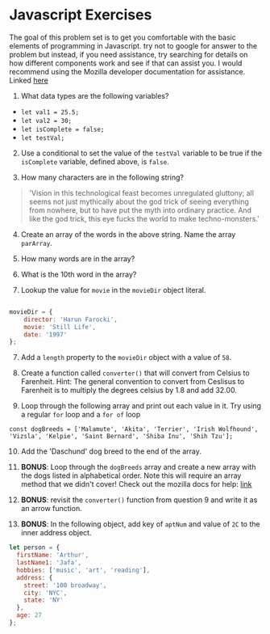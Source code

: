# Javascript Exercises

 The goal of this problem set is to get you comfortable with the basic elements of programming in Javascript. try not to google for answer to the problem but instead, if you need assistance, try searching for details on how different components work and see if that can assist you. I would recommend using the Mozilla developer documentation for assistance. Linked [here](https://developer.mozilla.org/en-US/docs/Web/JavaScript)



1. What data types are the following variables?

- `let val1 = 25.5;`
- `let val2 = 30;`
- `let isComplete = false;`
- `let testVal;`

2. Use a conditional to set the value of the `testVal` variable to be true if the `isComplete` variable, defined above, is `false`.

3. How many characters are in the following string?
> 'Vision in this technological feast becomes unregulated gluttony; all seems not just mythically about the god trick of seeing everything from nowhere, but to have put the myth into ordinary practice. And like the god trick, this eye fucks the world to make techno-monsters.'

4. Create an array of the words in the above string. Name the array `parArray`. 

4. How many words are in the array?

5. What is the 10th word in the array?

6. Lookup the value for `movie` in the `movieDir` object literal.

```js

movieDir = {
    director: 'Harun Farocki',
    movie: 'Still Life',
    date: '1997'
};
```

7. Add a `length` property to the `movieDir` object with a value of `58`.


8. Create a function called `converter()` that will convert from Celsius to Farenheit. 
    Hint: The general convention to  convert from Ceslisus to Farenheit is to multiply the degrees celsius by 1.8 and add 32.00.

9. Loop through the following array and print out each value in it. Try using a regular `for` loop and a `for of` loop

`const dogBreeds = ['Malamute', 'Akita', 'Terrier', 'Irish Wolfhound', 'Vizsla', 'Kelpie', 'Saint Bernard', 'Shiba Inu', 'Shih Tzu'];`

10. Add the 'Daschund' dog breed to the end of the array.

11. __BONUS__: Loop through the `dogBreeds` array and create a new array with the dogs listed in alphabetical order. Note this will require an array method that we didn't cover! Check out the mozilla docs for help: [link](https://developer.mozilla.org/en-US/docs/Web/JavaScript/Reference/Global_Objects/Array)

12. __BONUS__: revisit the `converter()` function from question 9 and write it as an arrow function.

13. __BONUS__: In the following object, add key of `aptNum` and value  of `2C` to the inner address object.

```js
let person = {
  firstName: 'Arthur',
  lastName1: 'Jafa',
  hobbies: ['music', 'art', 'reading'],
  address: {
    street: '100 broadway',
    city: 'NYC',
    state: 'NY'
  },
  age: 27
};
```